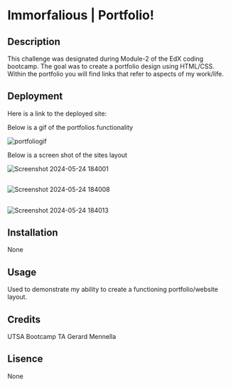 # Immorfalious | Portfolio!

## Description

This challenge was designated during Module-2 of the EdX coding bootcamp. The goal was to create a portfolio design using HTML/CSS. Within the portfolio you will find links that refer to aspects of my work/life.

## Deployment 

Here is a link to the deployed site: 

Below is a gif of the portfolios functionality

![portfoliogif](https://github.com/Immorfalious/Portfolio/assets/167267794/3f620faa-1892-4da5-9816-840f80353047)

Below is a screen shot of the sites layout

![Screenshot 2024-05-24 184001](https://github.com/Immorfalious/Portfolio/assets/167267794/bbea3c7b-5b91-4461-9b67-f1a55d3cd969)
##
![Screenshot 2024-05-24 184008](https://github.com/Immorfalious/Portfolio/assets/167267794/5c600635-fee5-4cf5-b813-85f40d4d7c55)
##
![Screenshot 2024-05-24 184013](https://github.com/Immorfalious/Portfolio/assets/167267794/eb825e0c-a1e5-4afe-8272-f35880c092d1)

## Installation

None

## Usage

Used to demonstrate my ability to create a functioning portfolio/website layout.

## Credits

UTSA Bootcamp TA Gerard Mennella

## Lisence

None
